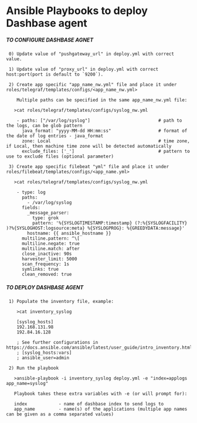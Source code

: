 # Ansible Playbooks to deploy Dashbase agent

##### TO CONFIGURE DASHBASE AGNET #####

     0) Update value of "pushgateway_url" in deploy.yml with correct value.

     1) Update value of "proxy_url" in deploy.yml with correct host:port(port is default to `9200`).

     2) Create app specific "app_name_nw.yml" file and place it under roles/telegraf/templates/configs/<app_name_nw.yml>

        Multiple paths can be specified in the same app_name_nw.yml file:

       >cat roles/telegraf/templates/configs/syslog_nw.yml

        - paths: ["/var/log/syslog"]                          # path to the logs, can be glob pattern
          java_format: "yyyy-MM-dd HH:mm:ss"                  # format of the date of log entries - java_format
          zone: Local                                         # time zone, if Local, then machine time zone will be detected automatically
          exclude_files: ['_']                                # pattern to use to exclude files (optional parameter)

     3) Create app specific filebeat "yml" file and place it under roles/filebeat/templates/configs/<app_name.yml>

       >cat roles/telegraf/templates/configs/syslog_nw.yml

        - type: log
          paths:
            - /var/log/syslog
          fields:
            _message_parser:
              type: grok
              pattern: '%{SYSLOGTIMESTAMP:timestamp} (?:%{SYSLOGFACILITY} )?%{SYSLOGHOST:logsource:meta} %{SYSLOGPROG}: %{GREEDYDATA:message}'
            hostname: {{ ansible_hostname }}
          multiline.pattern: ^\[
          multiline.negate: true
          multiline.match: after
          close_inactive: 90s
          harvester_limit: 5000
          scan_frequency: 1s
          symlinks: true
          clean_removed: true

##### TO DEPLOY DASHBASE AGENT #####

     1) Populate the inventory file, example:

        >cat inventory_syslog

        [syslog_hosts]
        192.168.131.98
        192.84.16.128

        ; See further configurations in https://docs.ansible.com/ansible/latest/user_guide/intro_inventory.html
        ; [syslog_hosts:vars]
        ; ansible_user=admin

     2) Run the playbook

       >ansible-playbook -i inventory_syslog deploy.yml -e "index=applogs app_name=syslog"

       Playbook takes these extra variables with -e (or will prompt for):

       index            - name of dashbase index to send logs to
       app_name         - name(s) of the applications (multiple app names can be given as a comma separated values)
